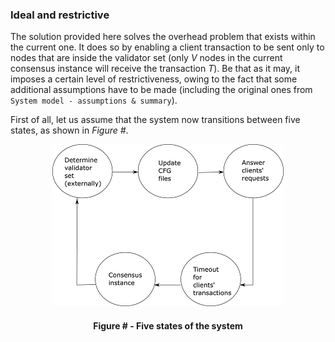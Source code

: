 ### Ideal and restrictive

The solution provided here solves the overhead problem that exists within the current one. It does so by enabling a client transaction to be sent only to nodes that are inside the validator set (only *V* nodes in the current consensus instance will receive the transaction *T*). Be that as it may, it imposes a certain level of restrictiveness, owing to the fact that some additional assumptions have to be made (including the original ones from `System model - assumptions & summary`).

First of all, let us assume that the system now transitions between five states, as shown in *Figure #*.

<div align='center'> 
<img src="https://github.com/lukamiletic95/papers/blob/algorithm1/images/fig8.png" />
	<h4>Figure # - Five states of the system</h4>
</div>
<!--stackedit_data:
eyJoaXN0b3J5IjpbODQ0OTQwMzAxLDg0NDk0MDMwMSwtOTA4Mz
gzNzksLTkyODg2NjMzOV19
-->